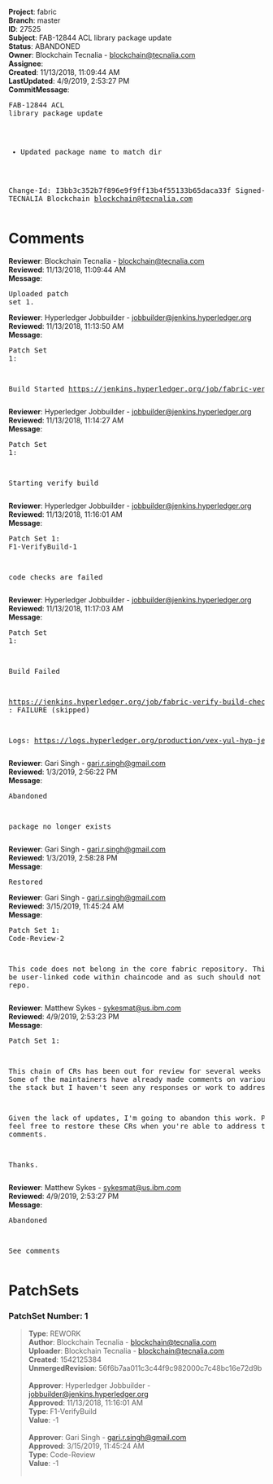 <strong>Project</strong>: fabric<br><strong>Branch</strong>: master<br><strong>ID</strong>: 27525<br><strong>Subject</strong>: FAB-12844 ACL library package update<br><strong>Status</strong>: ABANDONED<br><strong>Owner</strong>: Blockchain Tecnalia - blockchain@tecnalia.com<br><strong>Assignee</strong>:<br><strong>Created</strong>: 11/13/2018, 11:09:44 AM<br><strong>LastUpdated</strong>: 4/9/2019, 2:53:27 PM<br><strong>CommitMessage</strong>:<br><pre>FAB-12844 ACL library package update

* Updated package name to match dir

Change-Id: I3bb3c352b7f896e9f9ff13b4f55133b65daca33f
Signed-off-by: TECNALIA Blockchain <blockchain@tecnalia.com>
</pre><h1>Comments</h1><strong>Reviewer</strong>: Blockchain Tecnalia - blockchain@tecnalia.com<br><strong>Reviewed</strong>: 11/13/2018, 11:09:44 AM<br><strong>Message</strong>: <pre>Uploaded patch set 1.</pre><strong>Reviewer</strong>: Hyperledger Jobbuilder - jobbuilder@jenkins.hyperledger.org<br><strong>Reviewed</strong>: 11/13/2018, 11:13:50 AM<br><strong>Message</strong>: <pre>Patch Set 1:

Build Started https://jenkins.hyperledger.org/job/fabric-verify-build-checks-x86_64/7063/</pre><strong>Reviewer</strong>: Hyperledger Jobbuilder - jobbuilder@jenkins.hyperledger.org<br><strong>Reviewed</strong>: 11/13/2018, 11:14:27 AM<br><strong>Message</strong>: <pre>Patch Set 1:

Starting verify build</pre><strong>Reviewer</strong>: Hyperledger Jobbuilder - jobbuilder@jenkins.hyperledger.org<br><strong>Reviewed</strong>: 11/13/2018, 11:16:01 AM<br><strong>Message</strong>: <pre>Patch Set 1: F1-VerifyBuild-1

code checks are failed</pre><strong>Reviewer</strong>: Hyperledger Jobbuilder - jobbuilder@jenkins.hyperledger.org<br><strong>Reviewed</strong>: 11/13/2018, 11:17:03 AM<br><strong>Message</strong>: <pre>Patch Set 1:

Build Failed 

https://jenkins.hyperledger.org/job/fabric-verify-build-checks-x86_64/7063/ : FAILURE (skipped)

Logs: https://logs.hyperledger.org/production/vex-yul-hyp-jenkins-3/fabric-verify-build-checks-x86_64/7063</pre><strong>Reviewer</strong>: Gari Singh - gari.r.singh@gmail.com<br><strong>Reviewed</strong>: 1/3/2019, 2:56:22 PM<br><strong>Message</strong>: <pre>Abandoned

package no longer exists</pre><strong>Reviewer</strong>: Gari Singh - gari.r.singh@gmail.com<br><strong>Reviewed</strong>: 1/3/2019, 2:58:28 PM<br><strong>Message</strong>: <pre>Restored</pre><strong>Reviewer</strong>: Gari Singh - gari.r.singh@gmail.com<br><strong>Reviewed</strong>: 3/15/2019, 11:45:24 AM<br><strong>Message</strong>: <pre>Patch Set 1: Code-Review-2

This code does not belong in the core fabric repository.
This would be user-linked code within chaincode and as such should not be in this repo.</pre><strong>Reviewer</strong>: Matthew Sykes - sykesmat@us.ibm.com<br><strong>Reviewed</strong>: 4/9/2019, 2:53:23 PM<br><strong>Message</strong>: <pre>Patch Set 1:

This chain of CRs has been out for review for several weeks (months). Some of the maintainers have already made comments on various pieces of the stack but I haven't seen any responses or work to address them.

Given the lack of updates, I'm going to abandon this work. Please feel free to restore these CRs when you're able to address the existing comments.

Thanks.</pre><strong>Reviewer</strong>: Matthew Sykes - sykesmat@us.ibm.com<br><strong>Reviewed</strong>: 4/9/2019, 2:53:27 PM<br><strong>Message</strong>: <pre>Abandoned

See comments</pre><h1>PatchSets</h1><h3>PatchSet Number: 1</h3><blockquote><strong>Type</strong>: REWORK<br><strong>Author</strong>: Blockchain Tecnalia - blockchain@tecnalia.com<br><strong>Uploader</strong>: Blockchain Tecnalia - blockchain@tecnalia.com<br><strong>Created</strong>: 1542125384<br><strong>UnmergedRevision</strong>: 56f6b7aa011c3c44f9c982000c7c48bc16e72d9b<br><br><strong>Approver</strong>: Hyperledger Jobbuilder - jobbuilder@jenkins.hyperledger.org<br><strong>Approved</strong>: 11/13/2018, 11:16:01 AM<br><strong>Type</strong>: F1-VerifyBuild<br><strong>Value</strong>: -1<br><br><strong>Approver</strong>: Gari Singh - gari.r.singh@gmail.com<br><strong>Approved</strong>: 3/15/2019, 11:45:24 AM<br><strong>Type</strong>: Code-Review<br><strong>Value</strong>: -1<br><br></blockquote>